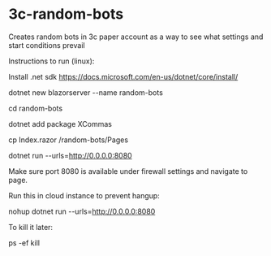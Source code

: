 # 3c-random-bots
Creates random bots in 3c paper account as a way to see what settings and start conditions prevail

Instructions to run (linux):

Install .net sdk https://docs.microsoft.com/en-us/dotnet/core/install/

dotnet new blazorserver --name random-bots

cd random-bots

dotnet add package XCommas

cp Index.razor /random-bots/Pages

dotnet run --urls=http://0.0.0.0:8080

Make sure port 8080 is available under firewall settings and navigate to page.

Run this in cloud instance to prevent hangup:

nohup dotnet run --urls=http://0.0.0.0:8080

To kill it later:

ps -ef
kill <pid> 
